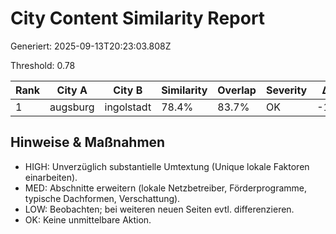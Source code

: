 # City Content Similarity Report

Generiert: 2025-09-13T20:23:03.808Z

Threshold: 0.78

| Rank | City A | City B | Similarity | Overlap | Severity | Δ Sim |
|------|--------|--------|------------|---------|----------|------|
| 1 | augsburg | ingolstadt | 78.4% | 83.7% | OK | -14.2% |

## Hinweise & Maßnahmen
- HIGH: Unverzüglich substantielle Umtextung (Unique lokale Faktoren einarbeiten).
- MED: Abschnitte erweitern (lokale Netzbetreiber, Förderprogramme, typische Dachformen, Verschattung).
- LOW: Beobachten; bei weiteren neuen Seiten evtl. differenzieren.
- OK: Keine unmittelbare Aktion.
